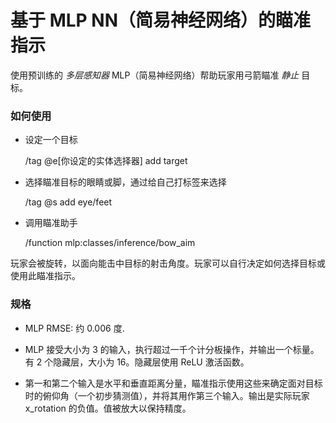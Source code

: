 # 基于 MLP NN（简易神经网络）的瞄准指示

使用预训练的 _多层感知器_ MLP（简易神经网络）帮助玩家用弓箭瞄准 _静止_ 目标。
### 如何使用

- 设定一个目标

    /tag @e[你设定的实体选择器] add target
- 选择瞄准目标的眼睛或脚，通过给自己打标签来选择

    /tag @s add eye/feet
- 调用瞄准助手

    /function mlp:classes/inference/bow_aim

玩家会被旋转，以面向能击中目标的射击角度。玩家可以自行决定如何选择目标或使用此瞄准指示。

### 规格
- MLP RMSE: 约 0.006 度.

- MLP 接受大小为 3 的输入，执行超过一千个计分板操作，并输出一个标量。有 2 个隐藏层，大小为 16。隐藏层使用 ReLU 激活函数。

- 第一和第二个输入是水平和垂直距离分量，瞄准指示使用这些来确定面对目标时的俯仰角（一个初步猜测值），并将其用作第三个输入。输出是实际玩家 x_rotation 的负值。值被放大以保持精度。